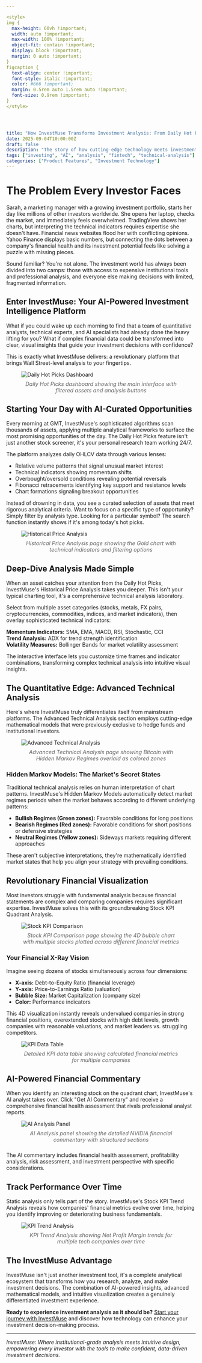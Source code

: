 ```yaml
---

<style>
img {
  max-height: 60vh !important;
  width: auto !important;
  max-width: 100% !important;
  object-fit: contain !important;
  display: block !important;
  margin: 0 auto !important;
}
figcaption {
  text-align: center !important;
  font-style: italic !important;
  color: #666 !important;
  margin: 0.5rem auto 1.5rem auto !important;
  font-size: 0.9rem !important;
}
</style>




title: "How InvestMuse Transforms Investment Analysis: From Daily Hot Picks to AI-Powered Financial Insights"
date: 2025-09-04T10:00:00Z
draft: false
description: "The story of how cutting-edge technology meets investment intelligence to democratize institutional-grade analysis"
tags: ["investing", "AI", "analysis", "fintech", "technical-analysis"]
categories: ["Product Features", "Investment Technology"]
---
```


<style>
img {
  max-height: 60vh !important;
  width: auto !important;
  max-width: 100% !important;
  object-fit: contain !important;
  display: block !important;
  margin: 0 auto !important;
}
figcaption {
  text-align: center !important;
  font-style: italic !important;
  color: #666 !important;
  margin: 0.5rem auto 1.5rem auto !important;
  font-size: 0.9rem !important;
}
</style>





# The Problem Every Investor Faces

Sarah, a marketing manager with a growing investment portfolio, starts her day like millions of other investors worldwide. She opens her laptop, checks the market, and immediately feels overwhelmed. TradingView shows her charts, but interpreting the technical indicators requires expertise she doesn't have. Financial news websites flood her with conflicting opinions. Yahoo Finance displays basic numbers, but connecting the dots between a company's financial health and its investment potential feels like solving a puzzle with missing pieces.

Sound familiar? You're not alone. The investment world has always been divided into two camps: those with access to expensive institutional tools and professional analysis, and everyone else making decisions with limited, fragmented information.

## Enter InvestMuse: Your AI-Powered Investment Intelligence Platform

What if you could wake up each morning to find that a team of quantitative analysts, technical experts, and AI specialists had already done the heavy lifting for you? What if complex financial data could be transformed into clear, visual insights that guide your investment decisions with confidence?

This is exactly what InvestMuse delivers: a revolutionary platform that brings Wall Street-level analysis to your fingertips.

<figure>
  <img src="/images/daily-hot-picks-dashboard.png" alt="Daily Hot Picks Dashboard">
  <figcaption>Daily Hot Picks dashboard showing the main interface with filtered assets and analysis buttons</figcaption>
</figure>

## Starting Your Day with AI-Curated Opportunities

Every morning at GMT, InvestMuse's sophisticated algorithms scan thousands of assets, applying multiple analytical frameworks to surface the most promising opportunities of the day. The Daily Hot Picks feature isn't just another stock screener, it's your personal research team working 24/7.

The platform analyzes daily OHLCV data through various lenses:

- Relative volume patterns that signal unusual market interest
- Technical indicators showing momentum shifts
- Overbought/oversold conditions revealing potential reversals
- Fibonacci retracements identifying key support and resistance levels
- Chart formations signaling breakout opportunities

Instead of drowning in data, you see a curated selection of assets that meet rigorous analytical criteria. Want to focus on a specific type of opportunity? Simply filter by analysis type. Looking for a particular symbol? The search function instantly shows if it's among today's hot picks.

<figure>
  <img src="/images/historical-price-analysis.png" alt="Historical Price Analysis">
  <figcaption>Historical Price Analysis page showing the Gold chart with technical indicators and filtering options</figcaption>
</figure>

## Deep-Dive Analysis Made Simple

When an asset catches your attention from the Daily Hot Picks, InvestMuse's Historical Price Analysis takes you deeper. This isn't your typical charting tool, it's a comprehensive technical analysis laboratory.

Select from multiple asset categories (stocks, metals, FX pairs, cryptocurrencies, commodities, indices, and market indicators), then overlay sophisticated technical indicators:

**Momentum Indicators:** SMA, EMA, MACD, RSI, Stochastic, CCI  
**Trend Analysis:** ADX for trend strength identification  
**Volatility Measures:** Bollinger Bands for market volatility assessment

The interactive interface lets you customize time frames and indicator combinations, transforming complex technical analysis into intuitive visual insights.

## The Quantitative Edge: Advanced Technical Analysis

Here's where InvestMuse truly differentiates itself from mainstream platforms. The Advanced Technical Analysis section employs cutting-edge mathematical models that were previously exclusive to hedge funds and institutional investors.

<figure>
  <img src="/images/advanced-technical-analysis.png" alt="Advanced Technical Analysis">
  <figcaption>Advanced Technical Analysis page showing Bitcoin with Hidden Markov Regimes overlaid as colored zones</figcaption>
</figure>

### Hidden Markov Models: The Market's Secret States

Traditional technical analysis relies on human interpretation of chart patterns. InvestMuse's Hidden Markov Models automatically detect market regimes periods when the market behaves according to different underlying patterns:

- **Bullish Regimes (Green zones):** Favorable conditions for long positions
- **Bearish Regimes (Red zones):** Favorable conditions for short positions or defensive strategies  
- **Neutral Regimes (Yellow zones):** Sideways markets requiring different approaches

These aren't subjective interpretations, they're mathematically identified market states that help you align your strategy with prevailing conditions.

## Revolutionary Financial Visualization

Most investors struggle with fundamental analysis because financial statements are complex and comparing companies requires significant expertise. InvestMuse solves this with its groundbreaking Stock KPI Quadrant Analysis.

<figure>
  <img src="/images/stock-kpi-comparison.png" alt="Stock KPI Comparison">
  <figcaption>Stock KPI Comparison page showing the 4D bubble chart with multiple stocks plotted across different financial metrics</figcaption>
</figure>

### Your Financial X-Ray Vision

Imagine seeing dozens of stocks simultaneously across four dimensions:

- **X-axis:** Debt-to-Equity Ratio (financial leverage)
- **Y-axis:** Price-to-Earnings Ratio (valuation)
- **Bubble Size:** Market Capitalization (company size)
- **Color:** Performance indicators

This 4D visualization instantly reveals undervalued companies in strong financial positions, overextended stocks with high debt levels, growth companies with reasonable valuations, and market leaders vs. struggling competitors.

<figure>
  <img src="/images/kpi-data-table.png" alt="KPI Data Table">
  <figcaption>Detailed KPI data table showing calculated financial metrics for multiple companies</figcaption>
</figure>

## AI-Powered Financial Commentary

When you identify an interesting stock on the quadrant chart, InvestMuse's AI analyst takes over. Click "Get AI Commentary" and receive a comprehensive financial health assessment that rivals professional analyst reports.

<figure>
  <img src="/images/ai-analysis-panel.png" alt="AI Analysis Panel">
  <figcaption>AI Analysis panel showing the detailed NVIDIA financial commentary with structured sections</figcaption>
</figure>

The AI commentary includes financial health assessment, profitability analysis, risk assessment, and investment perspective with specific considerations.

## Track Performance Over Time

Static analysis only tells part of the story. InvestMuse's Stock KPI Trend Analysis reveals how companies' financial metrics evolve over time, helping you identify improving or deteriorating business fundamentals.

<figure>
  <img src="/images/kpi-trend-analysis.png" alt="KPI Trend Analysis">
  <figcaption>KPI Trend Analysis showing Net Profit Margin trends for multiple tech companies over time</figcaption>
</figure>

## The InvestMuse Advantage

InvestMuse isn't just another investment tool, it's a complete analytical ecosystem that transforms how you research, analyze, and make investment decisions. The combination of AI-powered insights, advanced mathematical models, and intuitive visualization creates a genuinely differentiated investment experience.

**Ready to experience investment analysis as it should be?** [Start your journey with InvestMuse](https://investmuse.io) and discover how technology can enhance your investment decision-making process.

---

<style>
img {
  max-height: 60vh !important;
  width: auto !important;
  max-width: 100% !important;
  object-fit: contain !important;
  display: block !important;
  margin: 0 auto !important;
}
figcaption {
  text-align: center !important;
  font-style: italic !important;
  color: #666 !important;
  margin: 0.5rem auto 1.5rem auto !important;
  font-size: 0.9rem !important;
}
</style>





*InvestMuse: Where institutional-grade analysis meets intuitive design, empowering every investor with the tools to make confident, data-driven investment decisions.*

<!-- NUCLEAR REBUILD -->
